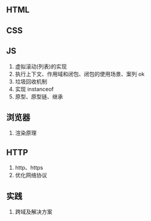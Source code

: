 ## HTML



## CSS



## JS
1. 虚拟滚动(列表)的实现
2. 执行上下文、作用域和闭包、闭包的使用场景、案列  ok
3. 垃圾回收机制
4. 实现 instanceof
5. 原型、原型链、继承


## 浏览器
1. 渲染原理


## HTTP
1. http、https
2. 优化网络协议

## 实践
1. 跨域及解决方案